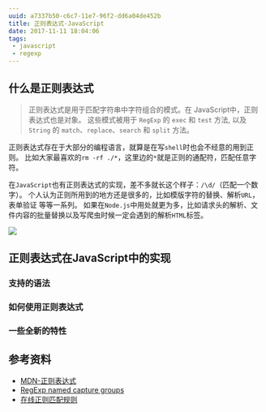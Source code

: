 ```yaml
---
uuid: a7337b50-c6c7-11e7-96f2-dd6a04de452b
title: 正则表达式-JavaScript
date: 2017-11-11 18:04:06
tags:
 - javascript
 - regexp
---
```


## 什么是正则表达式

> 正则表达式是用于匹配字符串中字符组合的模式。在 JavaScript中，正则表达式也是对象。
> 这些模式被用于 `RegExp` 的 `exec` 和 `test` 方法, 以及 `String` 的 `match`、`replace`、`search` 和 `split` 方法。

<!-- more -->

正则表达式存在于大部分的编程语言，就算是在写`shell`时也会不经意的用到正则。
比如大家最喜欢的`rm -rf ./*`，这里边的`*`就是正则的通配符，匹配任意字符。

在`JavaScript`也有正则表达式的实现，差不多就长这个样子：`/\d/`（匹配一个数字）。
个人认为正则所用到的地方还是很多的，比如模版字符的替换、解析`URL`，表单验证 等等一系列。
如果在`Node.js`中用处就更为多，比如请求头的解析、文件内容的批量替换以及写爬虫时候一定会遇到的解析`HTML`标签。

![](https://os4ty6tab.qnssl.com/cblued/static/regexp-pic-1.1bula4mepbmpjg.png)

## 正则表达式在JavaScript中的实现

### 支持的语法

### 如何使用正则表达式

### 一些全新的特性

## 参考资料

- [MDN-正则表达式](https://developer.mozilla.org/en-US/docs/Web/JavaScript/Reference/Global_Objects/RegExp)
- [RegExp named capture groups](http://2ality.com/2017/05/regexp-named-capture-groups.html)
- [在线正则匹配规则](https://jex.im/regulex)
